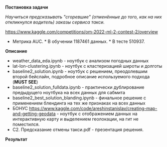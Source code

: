 **Постановка задачи**

*Научиться предсказывать "сгоревшие" (отменённые до того, как на них откликнулся водитель) заказы сервиса такси.*

https://www.kaggle.com/competitions/om-2022-ml-2-contest-2/overview

* Метрика AUC. * В обучении 1187461 данных. * В тесте 510937.

**Описание**

* weather_data_eda.ipynb - ноутбук с анализом погодных данных
* lat-lon-clustering.ipynb - ноутбук с кластеризацией широты и долготы
* baseline2_solution.ipynb - ноутбук с решением, преодолевшим второй бейслайн, подробное описание используемого подхода (**MUST SEE**)
* baseline2_solution_fulldata.ipynb - практически дублирование предыдущего ноутбука на всех данных для сабмита
* baseline2_best_solution_blanding.ipynb - финальное решение с применением блендинга на тех же признаках на всех данных
* БОНУС https://www.kaggle.com/code/areshinstanislav/creating-map-and-getting-geodata - ноутбук с отображением данных на интерактивную карту и выделением геолокации, на гит не поместился.
* C2. Предсказание отмены такси.pdf - презентация решения.


**Результат**
